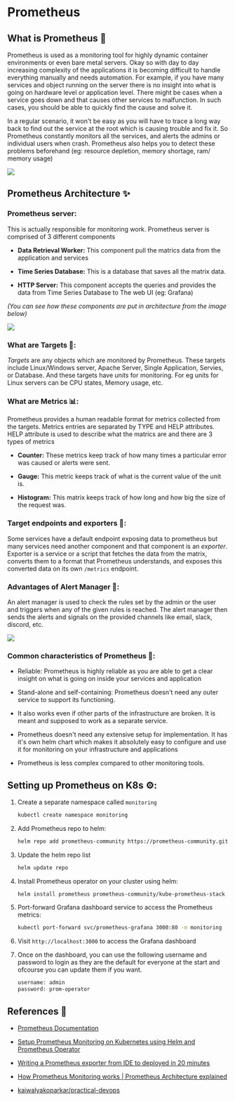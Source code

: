 # Prometheus

## What is Prometheus 🤔

Prometheus is used as a monitoring tool for highly dynamic container environments or even bare metal servers. Okay so with day to day increasing complexity of the applications it is becoming difficult to handle everything manually and needs automation. For example, if you have many services and object running on the server there is no insight into what is going on hardware level or application level. There might be cases when a service goes down and that causes other services to malfunction. In such cases, you should be able to quickly find the cause and solve it.

In a regular scenario, it won't be easy as you will have to trace a long way back to find out the service at the root which is causing trouble and fix it. So Prometheus constantly monitors all the services, and alerts the admins or individual users when crash. Prometheus also helps you to detect these problems beforehand (eg: resource depletion, memory shortage, ram/ memory usage)

![](https://media-cdn.squaredup.com/wp-content/uploads/2021/07/22131456/cluster-metrics.png)

## Prometheus Architecture ✨

### Prometheus server:

This is actually responsible for monitoring work. Prometheus server is comprised of 3 different components

* **Data Retrieval Worker:** This component pull the matrics data from the application and services
    
* **Time Series Database:** This is a database that saves all the matrix data.
    
* **HTTP Server:** This component accepts the queries and provides the data from Time Series Database to The web UI (eg: Grafana)
    

*(You can see how these components are put in architecture from the image below)*

![](https://www.redhat.com/sysadmin/sites/default/files/styles/embed_large/public/2020-07/Picture1Arch.png?itok=TJGEDX3p)

### What are Targets 🎯:

*Targets* are any objects which are monitored by Prometheus. These targets include Linux/Windows server, Apache Server, Single Application, Servies, or Database. And these targets have *units* for monitoring. For eg units for Linux servers can be CPU states, Memory usage, etc.

### What are Metrics 📊:

Prometheus provides a human readable format for metrics collected from the targets. Metrics entries are separated by TYPE and HELP attributes. HELP attribute is used to describe what the matrics are and there are 3 types of metrics

* **Counter:** These metrics keep track of how many times a particular error was caused or alerts were sent.
    
* **Gauge:** This metric keeps track of what is the current value of the unit is.
    
* **Histogram:** This matrix keeps track of how long and how big the size of the request was.
    

### Target endpoints and exporters 🚛:

Some services have a default endpoint exposing data to prometheus but many services need another component and that component is an *exporter*. Exporter is a service or a script that fetches the data from the matrix, converts them to a format that Prometheus understands, and exposes this converted data on its own `/metrics` endpoint.

### Advantages of Alert Manager 🔔:

An alert manager is used to check the rules set by the admin or the user and triggers when any of the given rules is reached. The alert manager then sends the alerts and signals on the provided channels like email, slack, discord, etc.

![](https://miro.medium.com/max/646/0*zShJJwUBC0ecPRkL)

### Common characteristics of Prometheus 📝:

* Reliable: Prometheus is highly reliable as you are able to get a clear insight on what is going on inside your services and application
    
* Stand-alone and self-containing: Prometheus doesn't need any outer service to support its functioning.
    
* It also works even if other parts of the infrastructure are broken. It is meant and supposed to work as a separate service.
    
* Prometheus doesn't need any extensive setup for implementation. It has it's own helm chart which makes it absolutely easy to configure and use it for monitoring on your infrastructure and applications
    
* Prometheus is less complex compared to other monitoring tools.
    

## Setting up Prometheus on K8s ⚙️:

1. Create a separate namespace called `monitoring`
    
    ```bash
    kubectl create namespace monitoring
    ```
    
2. Add Prometheus repo to helm:
    
    ```markdown
    helm repo add prometheus-community https://prometheus-community.github.io/helm-charts
    ```
    
3. Update the helm repo list
    
    ```bash
    helm update repo
    ```
    
4. Install Prometheus operator on your cluster using helm:
    
    ```bash
    helm install prometheus prometheus-community/kube-prometheus-stack -n monitoring
    ```
    
5. Port-forward Grafana dashboard service to access the Prometheus metrics:
    
    ```bash
    kubectl port-forward svc/prometheus-grafana 3000:80 -n monitoring
    ```
    
6. Visit `http://localhost:3000` to access the Grafana dashboard
    
7. Once on the dashboard, you can use the following username and password to login as they are the default for everyone at the start and ofcourse you can update them if you want.
    
    ```bash
    username: admin
    password: prom-operator
    ```
    



## References 📖

* [Prometheus Documentation](https://prometheus.io/)
    
* [Setup Prometheus Monitoring on Kubernetes using Helm and Prometheus Operator](https://youtu.be/QoDqxm7ybLc)
    
* [Writing a Prometheus exporter from IDE to deployed in 20 minutes](https://youtu.be/2USCcDbbAZc)
    
* [How Prometheus Monitoring works | Prometheus Architecture explained](https://youtu.be/h4Sl21AKiDg)
    
* [kaiwalyakoparkar/practical-devops](https://github.com/kaiwalyakoparkar/practical-devops/tree/main/Prometheus)
    